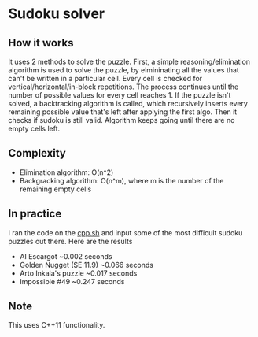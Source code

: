 # Sudoku solver

## How it works

It uses 2 methods to solve the puzzle. First, a simple reasoning/elimination algorithm is used to solve the puzzle, by elmininating all the values that can't be written in a particular cell. Every cell is checked for vertical/horizontal/in-block repetitions. The process continues until the number of possible values for every cell reaches 1. If the puzzle isn't solved, a backtracking algorithm is called, which recursively inserts every remaining possible value that's left after applying the first algo. Then it checks if sudoku is still valid. Algorithm keeps going until there are no empty cells left.

## Complexity 
* Elimination algorithm: O(n^2)
* Backgracking algorithm: O(n^m), where m is the number of the remaining empty cells

## In practice
  I ran the code on the [cpp.sh](http://cpp.sh) and input some of the most difficult sudoku puzzles out there. Here are the results
  
  * AI Escargot ~0.002 seconds
  * Golden Nugget (SE 11.9) ~0.066 seconds
  * Arto Inkala's puzzle ~0.017 seconds
  * Impossible #49 ~0.247 seconds

## Note
This uses C++11 functionality.
